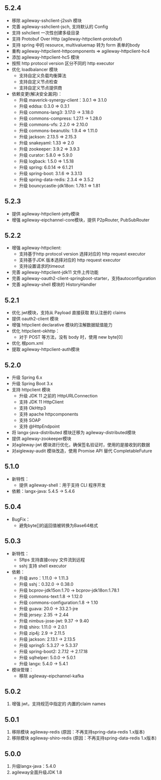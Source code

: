 ## 5.2.4
+ 移除 agileway-sshclient-j2ssh 模块
+ 完善 agileway-sshclient-jsch, 支持默认的 Config
+ 支持 sshclient 一次性创建多级目录
+ 支持 Protobuf Over Http (agileway-httpclient-protobuf)
+ 支持 spring 中的 resource, multivaluemap 转为 form 表单的body
+ 重构 agileway-httpclient-httpcomponents => agileway-httpclient-hc4
+ 添加 agileway-httpclient-hc5 模块
+ 按照 http protocol version 区分不同的 http executor
+ 优化 loadbalancer 模块
  + 支持自定义负载均衡算法
  + 支持自定义节点检查
  + 支持自定义节点提供商
+ 依赖变更(解决安全漏洞)：
  + 升级 maverick-synergy-client：3.0.1 => 3.1.0
  + 升级 eddsa: 0.3.0 => 0.3.1
  + 升级 commons-lang3: 3.17.0 -> 3.18.0
  + 升级 commons-compress: 1.27.1 -> 1.28.0
  + 升级 commons-vfs: 2.2.0 => 2.10.0
  + 升级 commons-beanutils: 1.9.4 => 1.11.0
  + 升级 jackson: 2.13.5 => 2.15.3
  + 升级 snakeyaml: 1.33 => 2.0
  + 升级 zookeeper: 3.9.2 => 3.9.3
  + 升级 curator: 5.8.0 => 5.9.0
  + 升级 logback: 1.5.0 => 1.5.18
  + 升级 spring: 6.0.14 => 6.1.21
  + 升级 spring-boot: 3.1.6 => 3.3.13
  + 升级 spring-data-redis: 2.3.4 => 3.5.2
  + 升级 bouncycastle-jdk18on: 1.78.1 => 1.81


## 5.2.3
+ 提供 agileway-httpclient-jetty模块
+ 增强 agileway-eipchannel-core模块，提供 P2pRouter, PubSubRouter

## 5.2.2
+ 增强 agileway-httpclient:
  + 支持基于http protocol version 选择对应的 http request executor
  + 支持基于JDK 版本选择对应的 http request executor
  + 支持设置请求的timeout
+ 完善 agileway-httpclient-jdk11 文件上传功能
+ 完善 agileway-oauth2-client-springboot-starter，支持autoconfiguration
+ 完善 agileway-shell 模块的 HistoryHandler

## 5.2.1
+ 优化 jwt模块，支持从 Payload 直接获取 默认注册的 claims
+ 提供 oauth2-client 模块
+ 增强 httpclient declarative 模块的注解数据赋值能力
+ 优化 httpclient-okhttp：
  + 对于 POST 等方法，没有 body 时，使用 new byte[0]
+ 优化 根pom.xml
+ 提取 agileway-httpclient-auth模块

## 5.2.0
+ 升级 Spring 6.x
+ 升级 Spring Boot 3.x
+ 支持 httpclient 模块
  + 升级 JDK 11 之前的 HttpURLConnection
  + 支持 JDK 11 HttpClient
  + 支持 OkHttp3
  + 支持 apache httpcomponents
  + 支持 SOAP
  + 支持 @HttpEndpoint
+ 将 langx-java-distributed 模块迁移为 agileway-distributed模块
+ 提供 agileway-zookeeper模块 
+ 对agileway-jwt 模块进行优化，确保签名验证时，使用的是接收到的数据
+ 对aigleway-audit 模块改造，使用 Promise API 替代 CompletableFuture

## 5.1.0
+ 新特性：
  + 提供 agileway-shell：用于支持 CLI 程序开发
+ 依赖：langx-java: 5.4.5 -> 5.4.6


## 5.0.4
+ BugFix：
  + 避免byte[]的返回值被转换为Base64格式
  
## 5.0.3
+ 新特性：
   + Sftps 支持直接copy 文件流到远程
   + sshj 支持 shell executor
+ 依赖：
  + 升级 avro：1.11.0 -> 1.11.3
  + 升级 sshj：0.32.0 -> 0.38.0
  + 升级 bcprov-jdk15on:1.70 -> bcprov-jdk18on:1.78.1
  + 升级 commons-text:1.8 -> 1.12.0
  + 升级 commons-configuration:1.8 -> 1.10
  + 升级 guava: 20.0 -> 33.2.1-jre
  + 升级 jersey: 2.35 -> 2.44
  + 升级 nimbus-jose-jwt: 9.37 -> 9.40
  + 升级 shiro: 1.11.0 -> 2.0.1
  + 升级 zip4j: 2.9 -> 2.11.5
  + 升级 jackson: 2.13.1 -> 2.13.5
  + 升级 spring5: 5.3.27 -> 5.3.37
  + 升级 spring-boot2: 2.7.12 -> 2.17.18
  + 升级 sqlhelper: 5.0.0 -> 5.0.1
  + 升级 langx: 5.4.0 -> 5.4.1
+ 模块管理：
  + 移除 agileway-eipchannel-kafka

## 5.0.2
1. 增强 jwt，支持规范中指定的 内置的claim names

## 5.0.1
1. 移除模块 agileway-redis (原因：不再支持spring-data-redis 1.x版本)
2. 移除模块 agileway-shiro-redis (原因：不再支持spring-data-redis 1.x版本)

## 5.0.0
1. 升级langx-java：5.4.0
2. agileway全面升级JDK 1.8